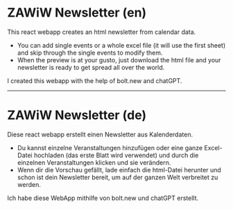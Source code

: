# ZAWiW Newsletter (en)

This react webapp creates an html newsletter from calendar data.

+ You can add single events or a whole excel file (it will use the first sheet) and skip through the single events to modify them.
+ When the preview is at your gusto, just download the html file and your newsletter is ready to get spread all over the world.

I created this webapp with the help of bolt.new and chatGPT.

<hr>

# ZAWiW Newsletter (de)

Diese react webapp erstellt einen Newsletter aus Kalenderdaten.

+ Du kannst einzelne Veranstaltungen hinzufügen oder eine ganze Excel-Datei hochladen (das erste Blatt wird verwendet) und durch die einzelnen Veranstaltungen klicken und sie verändern.
+ Wenn dir die Vorschau gefällt, lade einfach die html-Datei herunter und schon ist dein Newsletter bereit, um auf der ganzen Welt verbreitet zu werden.

Ich habe diese WebApp mithilfe von bolt.new und chatGPT erstellt.
